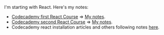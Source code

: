 I'm starting with React. Here's my notes:

- [Codecademy first React Course](https://www.codecademy.com/learn/react-101) => [My notes](//notes_101.md).
- [Codecademy second React Course](https://www.codecademy.com/learn/react-102) => [My notes](//notes_102.md).
- Codecademy react installation articles and others following notes [here](./notes_103.md).
